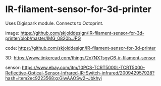 # IR-filament-sensor-for-3d-printer
Uses Digispark module. Connects to Octoprint.

image: https://github.com/skjolddesign/IR-filament-sensor-for-3d-printer/blob/master/IMG_0820b.JPG

code: https://github.com/skjolddesign/IR-filament-sensor-for-3d-printer

3D: https://www.tinkercad.com/things/2x7NXTsgyG6-ir-filament-sensor

sensor: https://www.ebay.com/itm/10PCS-TCRT5000L-TCRT5000-Reflective-Optical-Sensor-Infrared-IR-Switch-infrared/200942957928?hash=item2ec9223568:g:GiwAAOSw2~Jbkhyj
